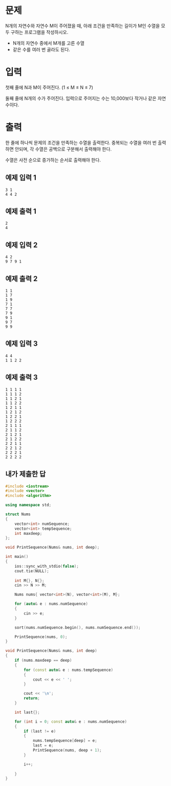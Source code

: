 문제
==============
N개의 자연수와 자연수 M이 주어졌을 때, 아래 조건을 만족하는 길이가 M인 수열을 모두 구하는 프로그램을 작성하시오.

- N개의 자연수 중에서 M개를 고른 수열
- 같은 수를 여러 번 골라도 된다.

입력
========
첫째 줄에 N과 M이 주어진다. (1 ≤ M ≤ N ≤ 7)

둘째 줄에 N개의 수가 주어진다. 입력으로 주어지는 수는 10,000보다 작거나 같은 자연수이다.

출력
===========
한 줄에 하나씩 문제의 조건을 만족하는 수열을 출력한다. 중복되는 수열을 여러 번 출력하면 안되며, 각 수열은 공백으로 구분해서 출력해야 한다.

수열은 사전 순으로 증가하는 순서로 출력해야 한다.

예제 입력 1 
----------
```
3 1
4 4 2
```
예제 출력 1 
----------
```
2
4
```
예제 입력 2 
--------
```
4 2
9 7 9 1
```
예제 출력 2 
-----------
```
1 1
1 7
1 9
7 1
7 7
7 9
9 1
9 7
9 9
```
예제 입력 3 
----------
```
4 4
1 1 2 2
```
예제 출력 3 
----------
```
1 1 1 1
1 1 1 2
1 1 2 1
1 1 2 2
1 2 1 1
1 2 1 2
1 2 2 1
1 2 2 2
2 1 1 1
2 1 1 2
2 1 2 1
2 1 2 2
2 2 1 1
2 2 1 2
2 2 2 1
2 2 2 2
```

내가 제출한 답
----------
```cpp
#include <iostream>
#include <vector>
#include <algorithm>

using namespace std;

struct Nums
{
	vector<int> numSequence;
	vector<int> tempSequence;
	int maxdeep;
};

void PrintSequence(Nums& nums, int deep);

int main()
{
	ios::sync_with_stdio(false);
	cout.tie(NULL);
	
	int M{}, N{};
	cin >> N >> M;

	Nums nums{ vector<int>(N), vector<int>(M), M};

	for (auto& e : nums.numSequence)
	{
		cin >> e;
	}

	sort(nums.numSequence.begin(), nums.numSequence.end());

	PrintSequence(nums, 0);
}

void PrintSequence(Nums& nums, int deep)
{
	if (nums.maxdeep == deep)
	{
		for (const auto& e : nums.tempSequence)
		{
			cout << e << ' ';
		}

		cout << '\n';
		return;
	}

	int last{};

	for (int i = 0; const auto& e : nums.numSequence)
	{
		if (last != e)
		{
			nums.tempSequence[deep] = e;
			last = e;
			PrintSequence(nums, deep + 1);
		}

		i++;
		
	}
}
```
